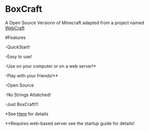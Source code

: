# BoxCraft
A Open Source Versionn of Minecraft adapted from a project named <a href="https://github.com/Overv/WebCraft">WebCraft</a>

#Features

-QuickStart!

-Easy to use!

-Use on your computer or on a web server!*

-Play with your friends!**

-Open Source

-No Strings Attatched!

-Just BoxCraft!!!


*See <a href="https://github.com/jdc20181/BoxCraft/blob/master/Setup.md">Here</a> for details

**Requires web-based server see the startup guide for details!
